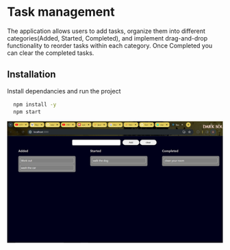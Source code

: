 # Task management 

The application allows users to add tasks, organize them into different categories(Added, Started, Completed), and implement drag-and-drop functionality to reorder tasks within each category.
Once Completed you can clear the completed tasks.

## Installation

Install dependancies and run the project

```bash
  npm install -y
  npm start
```
    

![Alt text](public/Screenshot%20(277).png)